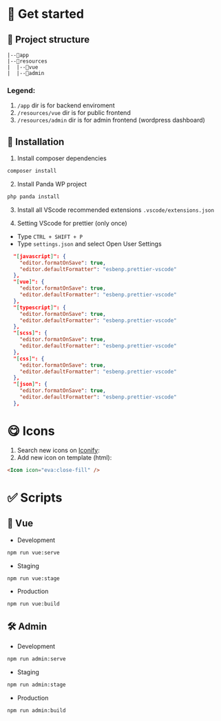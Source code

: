 # 🐼 Get started
## 📂 Project structure
```project
|--📂app
|--📂resources
|  |--📂vue
|  |--📂admin
```
### Legend:
1. `/app` dir is for backend enviroment
2. `/resources/vue` dir is for public frontend
3. `/resources/admin` dir is for admin frontend (wordpress dashboard)

## 🔋 Installation
1. Install composer dependencies
```sh
composer install
```

2. Install Panda WP project
```sh
php panda install
```

3. Install all VScode recommended extensions
``.vscode/extensions.json
``

4. Setting VScode for prettier (only once)
- Type ``CTRL + SHIFT + P``
- Type ``settings.json`` and select Open User Settings

```json
  "[javascript]": {
    "editor.formatOnSave": true,
    "editor.defaultFormatter": "esbenp.prettier-vscode"
  },
  "[vue]": {
    "editor.formatOnSave": true,
    "editor.defaultFormatter": "esbenp.prettier-vscode"
  },
  "[typescript]": {
    "editor.formatOnSave": true,
    "editor.defaultFormatter": "esbenp.prettier-vscode"
  },
  "[scss]": {
    "editor.formatOnSave": true,
    "editor.defaultFormatter": "esbenp.prettier-vscode"
  },
  "[css]": {
    "editor.formatOnSave": true,
    "editor.defaultFormatter": "esbenp.prettier-vscode"
  },
  "[json]": {
    "editor.formatOnSave": true,
    "editor.defaultFormatter": "esbenp.prettier-vscode"
  },
```

# 😋 Icons

1. Search new icons on [Iconify](https://icon-sets.iconify.design/):
2. Add new icon on template (html):
```html
<Icon icon="eva:close-fill" />
```

# ✅ Scripts

## 👻 Vue
* Development
```sh
npm run vue:serve
```

* Staging
```sh
npm run vue:stage
```

* Production
```sh
npm run vue:build
```

## 🛠️ Admin
* Development
```sh
npm run admin:serve
```

* Staging
```sh
npm run admin:stage
```

* Production
```sh
npm run admin:build
```
